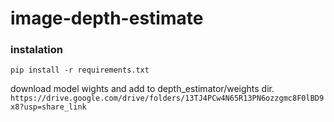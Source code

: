 # image-depth-estimate

### instalation 

`pip install -r requirements.txt`

download model wights and add to depth_estimator/weights dir.
`https://drive.google.com/drive/folders/13TJ4PCw4N65R13PN6ozzgmc8F0lBD9x8?usp=share_link`